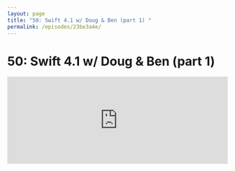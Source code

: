```yaml
---
layout: page
title: "50: Swift 4.1 w/ Doug & Ben (part 1) "
permalink: /episodes/23be3a4e/
---
```


# 50: Swift 4.1 w/ Doug & Ben (part 1) 

<iframe frameBorder="0" height="200px" scrolling="no" seamless src="https://player.simplecast.com/c9bed05a-df75-499f-b04c-b27aec4d8e84" width="100%" data-cy="latest-episode" />

- Conditional conformance: https://swift.org/blog/conditional-conformance/
- Generics manifesto: https://github.com/apple/swift/blob/master/docs/GenericsManifesto.md
- SE-143: https://github.com/apple/swift-evolution/blob/master/proposals/0143-conditional-conformances.md
- All 4.1 proposals: https://apple.github.io/swift-evolution/#?version=4.1
- 4.1 code size optimizations: https://swift.org/blog/osize/
- Swift 4.1 release process: https://swift.org/blog/swift-4-1-release-process/
- Xcode 9.3 beta 4 release notes with a more comprehensive list of what's included in Swift 4.1: https://download.developer.apple.com/Developer_Tools/Xcode_9.3_beta_4/Release_Notes_for_Xcode_9.3_beta_4.pdf

Please leave a review on [iTunes](https://itunes.apple.com/us/podcast/swift-unwrapped/id1209817203?mt=2) and join the conversation at http://spectrum.chat/specfm/swift-unwrapped

